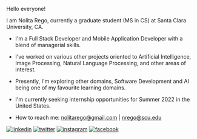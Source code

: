 Hello everyone!

I am Nolita Rego, currently a graduate student (MS in CS) at Santa Clara University, CA.

* I'm a Full Stack Developer and Mobile Application Developer with a blend of managerial skills.
* I've worked on various other projects oriented to Artificial Intelligence, Image Processing, Natural Language Processing, and other areas of interest.
* Presently, I'm exploring other domains, Software Development and AI being one of my favourite learning domains.
* I'm currently seeking internship opportunities for Summer 2022 in the United States.

* How to reach me: nolitarego@gmail.com | nrego@scu.edu

[1]: https://www.linkedin.com/in/nolitarego/
[2]: https://twitter.com/nolitarego
[3]: https://www.instagram.com/nolitarego/
[4]: https://www.facebook.com/nolita.rego.26

 [![linkedin](https://img.icons8.com/fluent/48/000000/linkedin.png)][1]
 [![twitter](https://img.icons8.com/fluent/48/000000/twitter.png)][2]
 [![instagram](https://img.icons8.com/fluent/48/000000/instagram-new.png)][3]
 [![facebook](https://img.icons8.com/fluent/48/000000/facebook-new.png)][4]
